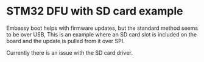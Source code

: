 # STM32 DFU with SD card example
Embassy boot helps with firmware updates, but the standard method seems to be over USB, This is an example where an SD card slot is included on the board and the update is pulled from it over SPI.  

Currently there is an issue with the SD card driver.
